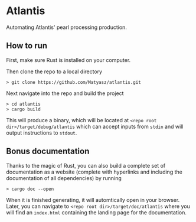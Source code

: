 # Atlantis
Automating Atlantis' pearl processing production.

## How to run
First, make sure Rust is installed on your computer.

Then clone the repo to a local directory
```
> git clone https://github.com/Matyasz/atlantis.git
```

Next navigate into the repo and build the project
```
> cd atlantis
> cargo build
```

This will produce a binary, which will be located at `<repo root dir>/target/debug/atlantis` which can accept inputs from `stdin` and will output instructions to `stdout`.

## Bonus documentation
Thanks to the magic of Rust, you can also build a complete set of documentation as a website (complete with hyperlinks and including the documentation of all dependencies) by running
```
> cargo doc --open
```
When it is finished generating, it will automtically open in your browser. Later, you can navigate to `<repo root dir>/target/doc/atlantis` where you will find an `index.html` containing the landing page for the documentation.